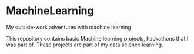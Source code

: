 # MachineLearning
My outside-work adventures with machine learning

This repository contains basic Machine learning projects, hackathons that I was part of. 
These projects are part of my data science learning.


